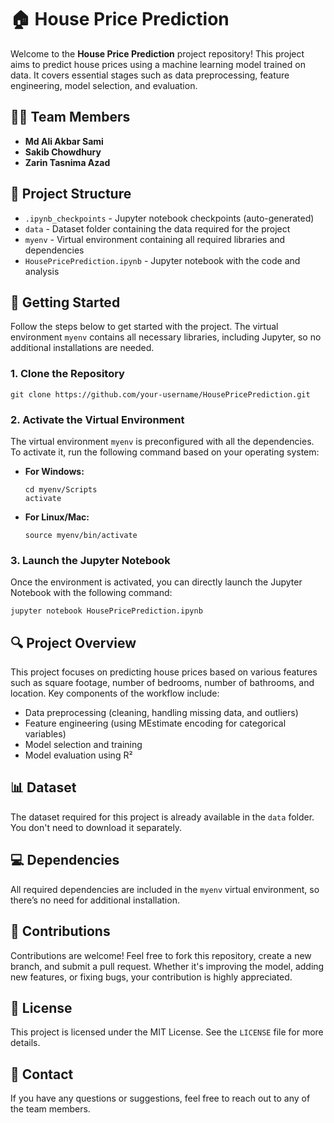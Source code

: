 
<body>

<h1>🏠 House Price Prediction</h1>

<p>
    Welcome to the <strong>House Price Prediction</strong> project repository! This project aims to predict house prices using a machine learning model trained on data. It covers essential stages such as data preprocessing, feature engineering, model selection, and evaluation. 
</p>

<h2>👨‍💻 Team Members</h2>
<ul>
    <li><strong>Md Ali Akbar Sami</strong></li>
    <li><strong>Sakib Chowdhury</strong></li>
    <li><strong>Zarin Tasnima Azad</strong></li>
</ul>

<h2>📁 Project Structure</h2>
<ul>
    <li><code>.ipynb_checkpoints</code> - Jupyter notebook checkpoints (auto-generated)</li>
    <li><code>data</code> - Dataset folder containing the data required for the project</li>
    <li><code>myenv</code> - Virtual environment containing all required libraries and dependencies</li>
    <li><code>HousePricePrediction.ipynb</code> - Jupyter notebook with the code and analysis</li>
</ul>

<h2>🚀 Getting Started</h2>

<p>Follow the steps below to get started with the project. The virtual environment <code>myenv</code> contains all necessary libraries, including Jupyter, so no additional installations are needed.</p>

<h3>1. Clone the Repository</h3>
<pre><code>git clone https://github.com/your-username/HousePricePrediction.git</code></pre>

<h3>2. Activate the Virtual Environment</h3>
<p>The virtual environment <code>myenv</code> is preconfigured with all the dependencies. To activate it, run the following command based on your operating system:</p>

<ul>
    <li><strong>For Windows:</strong>
        <pre><code>cd myenv/Scripts
activate</code></pre>
    </li>
    <li><strong>For Linux/Mac:</strong>
        <pre><code>source myenv/bin/activate</code></pre>
    </li>
</ul>

<h3>3. Launch the Jupyter Notebook</h3>
<p>Once the environment is activated, you can directly launch the Jupyter Notebook with the following command:</p>
<pre><code>jupyter notebook HousePricePrediction.ipynb</code></pre>

<h2>🔍 Project Overview</h2>

<p>This project focuses on predicting house prices based on various features such as square footage, number of bedrooms, number of bathrooms, and location. Key components of the workflow include:</p>
<ul>
    <li>Data preprocessing (cleaning, handling missing data, and outliers)</li>
    <li>Feature engineering (using MEstimate encoding for categorical variables)</li>
    <li>Model selection and training</li>
    <li>Model evaluation using R²</li>
</ul>

<h2>📊 Dataset</h2>
<p>The dataset required for this project is already available in the <code>data</code> folder. You don't need to download it separately.</p>

<h2>💻 Dependencies</h2>
<p>
    All required dependencies are included in the <code>myenv</code> virtual environment, so there’s no need for additional installation.
</p>

<h2>🤝 Contributions</h2>
<p>Contributions are welcome! Feel free to fork this repository, create a new branch, and submit a pull request. Whether it's improving the model, adding new features, or fixing bugs, your contribution is highly appreciated.</p>

<h2>📜 License</h2>
<p>This project is licensed under the MIT License. See the <code>LICENSE</code> file for more details.</p>

<h2>📧 Contact</h2>
<p>If you have any questions or suggestions, feel free to reach out to any of the team members.</p>

</body>
</html>
